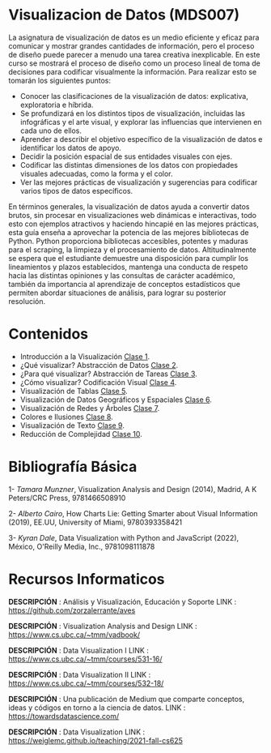 # Visualizacion de Datos (MDS007)

La asignatura de visualización de datos es un medio eficiente y eficaz para comunicar y mostrar grandes cantidades de información, pero el proceso de diseño puede parecer a menudo una tarea creativa inexplicable. En este curso se mostrará el proceso de diseño como un proceso lineal de toma de decisiones para codificar visualmente la información.  Para realizar esto se tomarán los siguientes puntos:

* Conocer las clasificaciones de la visualización de datos: explicativa, exploratoria e híbrida. 
* Se profundizará en los distintos tipos de visualización, incluidas las infográficas y el arte visual, y explorar las influencias que intervienen en cada uno de ellos.   
* Aprender a describir el objetivo específico de la visualización de datos e identificar los datos de apoyo.
* Decidir la posición espacial de sus entidades visuales con ejes.
* Codificar las distintas dimensiones de los datos con propiedades visuales adecuadas, como la forma y el color.
* Ver las mejores prácticas de visualización y sugerencias para codificar varios tipos de datos específicos.

En términos generales, la visualización de datos ayuda a convertir datos brutos, sin procesar en visualizaciones web dinámicas e interactivas, todo esto con ejemplos atractivos y haciendo hincapié en las mejores prácticas, esta guía enseña a aprovechar la potencia de las mejores bibliotecas de Python. Python proporciona bibliotecas accesibles, potentes y maduras para el scraping, la limpieza y el procesamiento de datos. Altitudinalmente se espera que el estudiante demuestre una disposición para cumplir los lineamientos y plazos establecidos, mantenga una conducta de respeto hacia las distintas opiniones y las consultas de carácter académico, también da importancia al aprendizaje de conceptos estadísticos que permiten abordar situaciones de análisis, para lograr su posterior resolución.

# Contenidos

* Introducción a la Visualización [Clase 1](https://www.dropbox.com/sh/9elua1etmggqrhk/AAAfWGldZW5jvaaYM3cgeMJha?dl=0).
* ¿Qué visualizar? Abstracción de Datos [Clase 2](https://www.dropbox.com/sh/z61mo34rn0nu93j/AAB-e8qwmosi30Q6AY1IHgtEa?dl=0).
* ¿Para qué visualizar? Abstracción de Tareas [Clase 3](https://www.dropbox.com/sh/pxwj7wqvwy97nc1/AAA7rJzzUdJGxv0qcTASDHrda?dl=0).
* ¿Cómo visualizar? Codificación Visual [Clase 4](https://www.dropbox.com/sh/yru5w4t6ytj5bq3/AABjN3JjGwfoUmixnDzNfVtda?dl=0).
* Visualización de Tablas [Clase 5](https://www.dropbox.com/).
* Visualización de Datos Geográficos y Espaciales [Clase 6](https://www.dropbox.com/).
* Visualización de Redes y Árboles [Clase 7](https://www.dropbox.com/).
* Colores e Ilusiones [Clase 8](https://www.dropbox.com/).
* Visualización de Texto [Clase 9](https://www.dropbox.com/).
* Reducción de Complejidad [Clase 10](https://www.dropbox.com/).

# Bibliografía Básica

1- *Tamara Munzner*, Visualization Analysis and Design (2014), Madrid, A K Peters/CRC Press, 9781466508910

2- *Alberto Cairo*, How Charts Lie: Getting Smarter about Visual Information (2019), EE.UU, University of Miami, 9780393358421

3- *Kyran Dale*, Data Visualization with Python and JavaScript (2022), México, O'Reilly Media, Inc.,	9781098111878

# Recursos Informaticos

**DESCRIPCIÓN** : Análisis y Visualización, Educación y Soporte
LINK		:  https://github.com/zorzalerrante/aves  

**DESCRIPCIÓN**	: Visualization Analysis and Design
LINK		:  https://www.cs.ubc.ca/~tmm/vadbook/  

**DESCRIPCIÓN**	: Data Visualization I
LINK		:  https://www.cs.ubc.ca/~tmm/courses/531-16/  

**DESCRIPCIÓN**	: Data Visualization II
LINK		:  https://www.cs.ubc.ca/~tmm/courses/532-18/  

**DESCRIPCIÓN**	: Una publicación de Medium que comparte conceptos, ideas y códigos en torno a la ciencia de datos.
LINK		:  https://towardsdatascience.com/ 

**DESCRIPCIÓN**	: Data Visualization
LINK		:  https://weiglemc.github.io/teaching/2021-fall-cs625  


